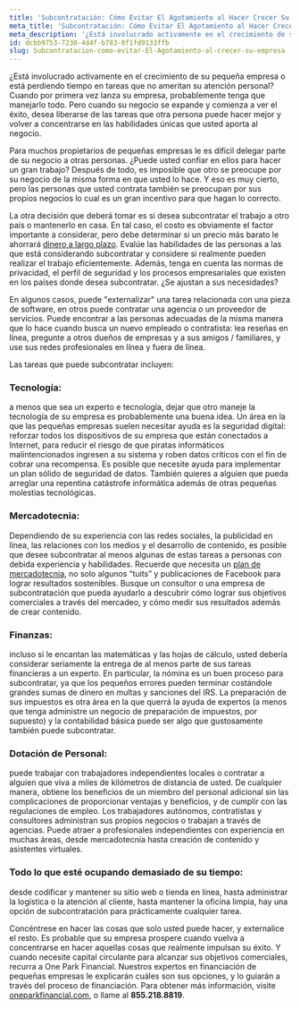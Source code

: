 ```yaml
---
title: 'Subcontratación: Cómo Evitar El Agotamiento al Hacer Crecer Su Pequeña Empresa'
meta_title: 'Subcontratación: Cómo Evitar El Agotamiento al Hacer Crecer Su Pequeña Empresa'
meta_description: '¿Está involucrado activamente en el crecimiento de su pequeña empresa o está perdiendo tiempo en tareas que no ameritan su atención personal? Cuando por primera vez lanza su empresa, probablemente tenga que manejarlo todo. Pero cuando su negocio se expande y comienza a ver el éxito, desea liberarse de las tareas que otra persona puede hacer mejor y volver a concentrarse en las habilidades únicas que usted aporta al negocio.'
id: dcbb9753-7230-4d4f-b783-0f1fd9133ffb
slug: Subcontratacion-como-evitar-El-Agotamiento-al-crecer-su-empresa
---
```

¿Está involucrado activamente en el crecimiento de su pequeña empresa o está perdiendo tiempo en tareas que no ameritan su atención personal? Cuando por primera vez lanza su empresa, probablemente tenga que manejarlo todo. Pero cuando su negocio se expande y comienza a ver el éxito, desea liberarse de las tareas que otra persona puede hacer mejor y volver a concentrarse en las habilidades únicas que usted aporta al negocio. 

Para muchos propietarios de pequeñas empresas le es difícil delegar parte de su negocio a otras personas. ¿Puede usted confiar en ellos para hacer un gran trabajo?  Después de todo, es imposible que otro se preocupe por su negocio de la misma forma en que usted lo hace. Y eso es muy cierto, pero las personas que usted contrata también se preocupan por sus propios negocios lo cual es un gran incentivo para que hagan lo correcto. 

La otra decisión que deberá tomar es si desea subcontratar el trabajo a otro país o mantenerlo en casa. En tal caso, el costo es obviamente el factor importante a considerar, pero debe determinar si un precio más barato le ahorrará [dinero a largo plazo](https://www.oneparkfinancial.com/es/preaprob). Evalúe las habilidades de las personas a las que está considerando subcontratar y considere si realmente pueden realizar el trabajo eficientemente. Además, tenga en cuenta las normas de privacidad, el perfil de seguridad y los procesos empresariales que existen en los países donde desea subcontratar. ¿Se ajustan a sus necesidades?

En algunos casos, puede "externalizar" una tarea relacionada con una pieza de software, en otros puede contratar una agencia o un proveedor de servicios. Puede encontrar a las personas adecuadas de la misma manera que lo hace cuando busca un nuevo empleado o contratista: lea reseñas en línea, pregunte a otros dueños de empresas y a sus amigos / familiares, y use sus redes profesionales en línea y fuera de línea. 

Las tareas que puede subcontratar incluyen:

### Tecnología: 
a menos que sea un experto e tecnología, dejar que otro maneje la tecnología de su empresa es probablemente una buena idea. Un área en la que las pequeñas empresas suelen necesitar ayuda es la seguridad digital: reforzar todos los dispositivos de su empresa que están conectados a Internet, para reducir el riesgo de que piratas informáticos malintencionados ingresen a su sistema y roben datos críticos con el fin de cobrar una recompensa.  Es posible que necesite ayuda para implementar un plan sólido de seguridad de datos. También quieres a alguien que pueda arreglar una repentina catástrofe informática además de otras pequeñas molestias tecnológicas. 

### Mercadotecnia: 
Dependiendo de su experiencia con las redes sociales, la publicidad en línea, las relaciones con los medios y el desarrollo de contenido, es posible que desee subcontratar al menos algunas de estas tareas a personas con debida experiencia y habilidades. Recuerde que necesita un [plan de mercadotecnia](https://www.oneparkfinancial.com/es/articulos/como-crear-estrategia-de-mercadotecnia-de-contenido-para-su-empresa), no solo algunos “tuits” y publicaciones de Facebook para lograr resultados sostenibles. Busque un consultor o una empresa de subcontratación que pueda ayudarlo a descubrir cómo lograr sus objetivos comerciales a través del mercadeo, y cómo medir sus resultados además de crear contenido.

### Finanzas: 
incluso si le encantan las matemáticas y las hojas de cálculo, usted debería considerar seriamente la entrega de al menos parte de sus tareas financieras a un experto. En particular, la nómina es un buen proceso para subcontratar, ya que los pequeños errores pueden terminar costándole grandes sumas de dinero en multas y sanciones del IRS. La preparación de sus impuestos es otra área en la que querrá la ayuda de expertos (a menos que tenga administre un negocio de preparación de impuestos, por supuesto) y la contabilidad básica puede ser algo que gustosamente también puede subcontratar. 

### Dotación de Personal: 
puede trabajar con trabajadores independientes locales o contratar a alguien que viva a miles de kilómetros de distancia de usted. De cualquier manera, obtiene los beneficios de un miembro del personal adicional sin las complicaciones de proporcionar ventajas y beneficios, y de cumplir con las regulaciones de empleo. Los trabajadores autónomos, contratistas y consultores administran sus propios negocios o trabajan a través de agencias. Puede atraer a profesionales independientes con experiencia en muchas áreas, desde mercadotecnia hasta creación de contenido y asistentes virtuales. 

### Todo lo que esté ocupando demasiado de su tiempo: 
desde codificar y mantener su sitio web o tienda en línea, hasta administrar la logística o la atención al cliente, hasta mantener la oficina limpia, hay una opción de subcontratación para prácticamente cualquier tarea.

Concéntrese en hacer las cosas que solo usted puede hacer, y externalice el resto. Es probable que su empresa prospere cuando vuelva a concentrarse en hacer aquellas cosas que realmente impulsan su éxito. Y cuando necesite capital circulante para alcanzar sus objetivos comerciales, recurra a One Park Financial. Nuestros expertos en financiación de pequeñas empresas le explicarán cuáles son sus opciones, y lo guiarán a través del proceso de financiación. Para obtener más información, visite [oneparkfinancial.com](https://www.oneparkfinancial.com/es/), o llame al **855.218.8819**.